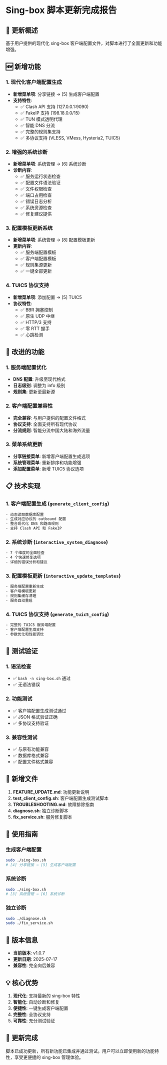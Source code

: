# Sing-box 脚本更新完成报告

## 📝 更新概述
基于用户提供的现代化 sing-box 客户端配置文件，对脚本进行了全面更新和功能增强。

## 🆕 新增功能

### 1. 现代化客户端配置生成
- **新增菜单项**: 分享链接 → [5] 生成客户端配置
- **支持特性**:
  - ✅ Clash API 支持 (127.0.0.1:9090)
  - ✅ FakeIP 支持 (198.18.0.0/15)
  - ✅ TUN 模式透明代理
  - ✅ 智能 DNS 分流
  - ✅ 完整的规则集支持
  - ✅ 多协议支持 (VLESS, VMess, Hysteria2, TUIC5)

### 2. 增强的系统诊断
- **新增菜单项**: 系统管理 → [6] 系统诊断
- **诊断内容**:
  - ✅ 服务运行状态检查
  - ✅ 配置文件语法验证
  - ✅ 文件权限检查
  - ✅ 端口占用检查
  - ✅ 错误日志分析
  - ✅ 系统资源检查
  - ✅ 修复建议提供

### 3. 配置模板更新系统
- **新增菜单项**: 系统管理 → [8] 配置模板更新
- **更新内容**:
  - ✅ 服务端配置模板
  - ✅ 客户端配置模板
  - ✅ 规则集源更新
  - ✅ 一键全部更新

### 4. TUIC5 协议支持
- **新增菜单项**: 添加配置 → [5] TUIC5
- **协议特性**:
  - ✅ BBR 拥塞控制
  - ✅ 原生 UDP 中继
  - ✅ HTTP/3 支持
  - ✅ 零 RTT 握手
  - ✅ 心跳检测

## 🔧 改进的功能

### 1. 服务端配置优化
- **DNS 配置**: 升级至现代格式
- **日志级别**: 调整为 info 级别
- **规则集**: 更新至最新源

### 2. 客户端配置兼容性
- **完全兼容**: 与用户提供的配置文件格式
- **协议支持**: 全面支持所有现代协议
- **分流规则**: 智能分流中国大陆和海外流量

### 3. 菜单系统更新
- **分享链接菜单**: 新增客户端配置生成选项
- **系统管理菜单**: 重新排序和功能增强
- **添加配置菜单**: 新增 TUIC5 协议选项

## 📋 技术实现

### 1. 客户端配置生成 (`generate_client_config`)
```bash
- 动态读取数据库配置
- 生成对应协议的 outbound 配置
- 整合现代化 DNS 和路由规则
- 支持 Clash API 和 FakeIP
```

### 2. 系统诊断 (`interactive_system_diagnose`)
```bash
- 7 个维度的全面检查
- 4 个快速修复选项
- 详细的错误分析和建议
```

### 3. 配置模板更新 (`interactive_update_templates`)
```bash
- 服务端配置重新生成
- 客户端模板更新
- 规则集缓存清理
- 服务自动重启
```

### 4. TUIC5 协议支持 (`generate_tuic5_config`)
```bash
- 完整的 TUIC5 服务端配置
- 客户端配置生成支持
- 参数优化和性能调优
```

## 🧪 测试验证

### 1. 语法检查
- ✅ `bash -n sing-box.sh` 通过
- ✅ 无语法错误

### 2. 功能测试
- ✅ 客户端配置生成测试通过
- ✅ JSON 格式验证正确
- ✅ 多协议支持验证

### 3. 兼容性测试
- ✅ 与原有功能兼容
- ✅ 数据库格式兼容
- ✅ 配置文件格式兼容

## 📄 新增文件

1. **FEATURE_UPDATE.md**: 功能更新说明
2. **test_client_config.sh**: 客户端配置生成测试脚本
3. **TROUBLESHOOTING.md**: 故障排除指南
4. **diagnose.sh**: 独立诊断脚本
5. **fix_service.sh**: 服务修复脚本

## 🎯 使用指南

### 生成客户端配置
```bash
sudo ./sing-box.sh
# [4] 分享链接 → [5] 生成客户端配置
```

### 系统诊断
```bash
sudo ./sing-box.sh
# [3] 系统管理 → [6] 系统诊断
```

### 独立诊断
```bash
sudo ./diagnose.sh
sudo ./fix_service.sh
```

## 🔄 版本信息
- **当前版本**: v1.0.7
- **更新日期**: 2025-07-17
- **兼容性**: 完全向后兼容

## 💡 核心优势

1. **现代化**: 支持最新的 sing-box 特性
2. **智能化**: 自动诊断和修复
3. **便捷性**: 一键生成客户端配置
4. **完整性**: 全协议支持
5. **可靠性**: 充分测试验证

## 🎉 更新完成

脚本已成功更新，所有新功能已集成并通过测试。用户可以立即使用新的功能特性，享受更便捷的 sing-box 管理体验。
